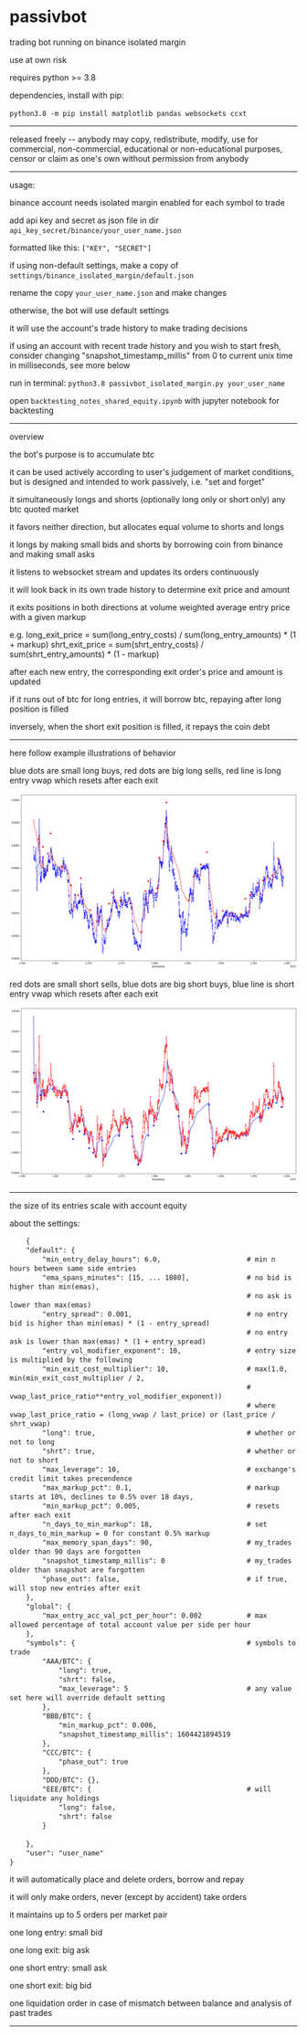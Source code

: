 # passivbot
trading bot running on binance isolated margin

use at own risk


requires python >= 3.8


dependencies, install with pip:


`python3.8 -m pip install matplotlib pandas websockets ccxt`


------------------------------------------------------------------

released freely -- anybody may copy, redistribute, modify, use for commercial, non-commercial, educational or non-educational purposes, censor or claim as one's own without permission from anybody

------------------------------------------------------------------

usage:

binance account needs isolated margin enabled for each symbol to trade

add api key and secret as json file in dir `api_key_secret/binance/your_user_name.json`

formatted like this: `["KEY", "SECRET"]`


if using non-default settings, make a copy of `settings/binance_isolated_margin/default.json`

rename the copy `your_user_name.json` and make changes

otherwise, the bot will use default settings

it will use the account's trade history to make trading decisions

if using an account with recent trade history and you wish to start fresh,
consider changing "snapshot_timestamp_millis" from 0 to current unix time in milliseconds, see more below

run in terminal: `python3.8 passivbot_isolated_margin.py your_user_name`


open `backtesting_notes_shared_equity.ipynb` with jupyter notebook for backtesting

------------------------------------------------------------------

overview

the bot's purpose is to accumulate btc

it can be used actively according to user's judgement of market conditions, but is designed and intended to work passively, i.e. "set and forget"

it simultaneously longs and shorts (optionally long only or short only) any btc quoted market

it favors neither direction, but allocates equal volume to shorts and longs

it longs by making small bids and shorts by borrowing coin from binance and making small asks

it listens to websocket stream and updates its orders continuously

it will look back in its own trade history to determine exit price and amount

it exits positions in both directions at volume weighted average entry price with a given markup

e.g.
long_exit_price = sum(long_entry_costs) / sum(long_entry_amounts) * (1 + markup)
shrt_exit_price = sum(shrt_entry_costs) / sum(shrt_entry_amounts) * (1 - markup)

after each new entry, the corresponding exit order's price and amount is updated

if it runs out of btc for long entries, it will borrow btc, repaying after long position is filled

inversely,
when the short exit position is filled, it repays the coin debt

----------------------------------------------------------------------------------------

here follow example illustrations of behavior

blue dots are small long buys, red dots are big long sells, red line is long entry vwap which resets after each exit

![long](/docs/xmr_btc_long.png)



red dots are small short sells, blue dots are big short buys, blue line is short entry vwap which resets after each exit

![short](/docs/xmr_btc_shrt.png/)







------------------------------------------------------------------
the size of its entries scale with account equity


about the settings:

        {
        "default": {
            "min_entry_delay_hours": 6.0,                     # min n hours between same side entries
            "ema_spans_minutes": [15, ... 1080],              # no bid is higher than min(emas),
                                                              # no ask is lower than max(emas)
            "entry_spread": 0.001,                            # no entry bid is higher than min(emas) * (1 - entry_spread)
                                                              # no entry ask is lower than max(emas) * (1 + entry_spread)
            "entry_vol_modifier_exponent": 10,                # entry size is multiplied by the following
            "min_exit_cost_multiplier": 10,                   # max(1.0, min(min_exit_cost_multiplier / 2,
                                                              #              vwap_last_price_ratio**entry_vol_modifier_exponent))
                                                              # where vwap_last_price_ratio = (long_vwap / last_price) or (last_price / shrt_vwap)
            "long": true,                                     # whether or not to long
            "shrt": true,                                     # whether or not to short
            "max_leverage": 10,                               # exchange's credit limit takes precendence
            "max_markup_pct": 0.1,                            # markup starts at 10%, declines to 0.5% over 18 days,
            "min_markup_pct": 0.005,                          # resets after each exit
            "n_days_to_min_markup": 18,                       # set n_days_to_min_markup = 0 for constant 0.5% markup
            "max_memory_span_days": 90,                       # my_trades older than 90 days are forgotten
            "snapshot_timestamp_millis": 0                    # my_trades older than snapshot are forgotten
            "phase_out": false,                               # if true, will stop new entries after exit
        },
        "global": {
            "max_entry_acc_val_pct_per_hour": 0.002           # max allowed percentage of total account value per side per hour
        },
        "symbols": {                                          # symbols to trade
            "AAA/BTC": {
                "long": true,
                "shrt": false,
                "max_leverage": 5                             # any value set here will override default setting
            },
            "BBB/BTC": {
                "min_markup_pct": 0.006,
                "snapshot_timestamp_millis": 1604421894519
            },
            "CCC/BTC": {
                "phase_out": true
            },
            "DDD/BTC": {},
            "EEE/BTC": {                                      # will liquidate any holdings
                "long": false,
                "shrt": false
            }

        },
        "user": "user_name"
    }




it will automatically place and delete orders, borrow and repay

it will only make orders, never (except by accident) take orders

it maintains up to 5 orders per market pair


one long entry: small bid

one long exit: big ask

one short entry: small ask

one short exit: big bid

one liquidation order in case of mismatch between balance and analysis of past trades

-------------------------------------------------------------------------
